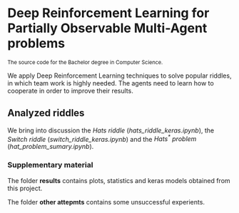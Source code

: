 # Deep Reinforcement Learning for Partially Observable Multi-Agent problems

<sup>The source code for the Bachelor degree in Computer Science.</sup>

We apply Deep Reinforcement Learning techniques to solve popular riddles,
in which team work is highly needed. The agents need to learn how to cooperate 
in order to improve their results.  

## Analyzed riddles
We bring into discussion the _Hats riddle_ (*hats_riddle_keras.ipynb*), 
the _Switch riddle_ (*switch_riddle_keras.ipynb*)
and the _Hats<sup>*</sup> problem_ (*hat_problem_sumary.ipynb*).


### Supplementary material
The folder **results** contains plots, statistics and keras models obtained from this project.  

The folder **other attepmts** contains some unsuccessful experients.

